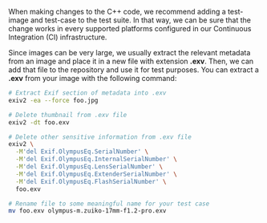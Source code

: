 When making changes to the C++ code, we recommend adding a test-image and test-case to the test suite. In that way, we can be sure that the change works in every supported platforms configured in our Continuous Integration (CI) infrastructure. 

Since images can be very large, we usually extract the relevant metadata from an image and place it in a new file with extension **.exv**. Then, we can add that file to the repository and use it for test purposes. You can extract a **.exv** from your image with the following command:

```bash
# Extract Exif section of metadata into .exv
exiv2 -ea --force foo.jpg

# Delete thumbnail from .exv file
exiv2 -dt foo.exv

# Delete other sensitive information from .exv file
exiv2 \
  -M'del Exif.OlympusEq.SerialNumber' \
  -M'del Exif.OlympusEq.InternalSerialNumber' \
  -M'del Exif.OlympusEq.LensSerialNumber' \
  -M'del Exif.OlympusEq.ExtenderSerialNumber' \
  -M'del Exif.OlympusEq.FlashSerialNumber' \
  foo.exv

# Rename file to some meaningful name for your test case
mv foo.exv olympus-m.zuiko-17mm-f1.2-pro.exv
```